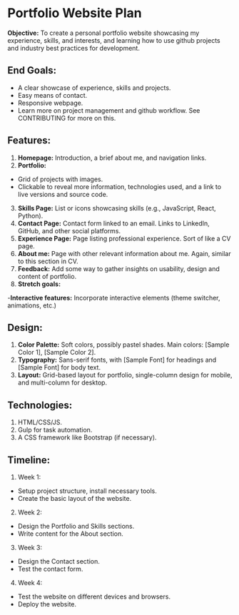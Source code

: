 # Portfolio Website Plan

**Objective:** To create a personal portfolio website showcasing my experience, skills, and interests, and learning how to use github projects and industry best practices for development.

## End Goals:

- A clear showcase of experience, skills and projects.
- Easy means of contact.
- Responsive webpage.
- Learn more on project management and github workflow. See CONTRIBUTING for more on this.

## Features:

1. **Homepage:** Introduction, a brief about me, and navigation links.
2. **Portfolio:**

- Grid of projects with images.
- Clickable to reveal more information, technologies used, and a link to live versions and source code.

3. **Skills Page:** List or icons showcasing skills (e.g., JavaScript, React, Python).
4. **Contact Page:** Contact form linked to an email. Links to LinkedIn, GitHub, and other social platforms.
5. **Experience Page:** Page listing professional experience. Sort of like a CV page.
6. **About me:** Page with other relevant information about me. Again, similar to this section in CV.
7. **Feedback:** Add some way to gather insights on usability, design and content of portfolio.
8. **Stretch goals:**

-**Interactive features:** Incorporate interactive elements (theme switcher, animations, etc.)

## Design:

1. **Color Palette:** Soft colors, possibly pastel shades. Main colors: [Sample Color 1], [Sample Color 2].
2. **Typography:** Sans-serif fonts, with [Sample Font] for headings and [Sample Font] for body text.
3. **Layout:** Grid-based layout for portfolio, single-column design for mobile, and multi-column for desktop.

## Technologies:

1. HTML/CSS/JS.
2. Gulp for task automation.
3. A CSS framework like Bootstrap (if necessary).

## Timeline:

1. Week 1:

- Setup project structure, install necessary tools.
- Create the basic layout of the website.

2. Week 2:

- Design the Portfolio and Skills sections.
- Write content for the About section.

3. Week 3:

- Design the Contact section.
- Test the contact form.

4. Week 4:

- Test the website on different devices and browsers.
- Deploy the website.
